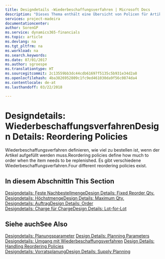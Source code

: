 ```yaml
---
title: Designdetails -Wiederbeschaffungsverfahren | Microsoft Docs
description: "Dieses Thema enthält eine Übersicht von Policen für Artikelergänzungen."
services: project-madeira
documentationcenter: 
author: SorenGP
ms.service: dynamics365-financials
ms.topic: article
ms.devlang: na
ms.tgt_pltfrm: na
ms.workload: na
ms.search.keywords: 
ms.date: 07/01/2017
ms.author: sgroespe
ms.translationtype: HT
ms.sourcegitcommit: 2c13559bb3dc44cdb61697f5135c5b931e34d2a8
ms.openlocfilehash: 4ba3826952809c1fc9ed461030da9f56c0874da4
ms.contentlocale: de-at
ms.lasthandoff: 03/22/2018

---
```

# <a name="design-details-reordering-policies"></a><span data-ttu-id="82096-103">Designdetails: Wiederbeschaffungsverfahren</span><span class="sxs-lookup"><span data-stu-id="82096-103">Design Details: Reordering Policies</span></span>
<span data-ttu-id="82096-104">Wiederbeschaffungsverfahren definieren, wie viel zu bestellen ist, wenn der Artikel aufgefüllt werden muss.</span><span class="sxs-lookup"><span data-stu-id="82096-104">Reordering policies define how much to order when the item needs to be replenished.</span></span> <span data-ttu-id="82096-105">Es gibt verschiedene Wiederbeschaffungsverfahren.</span><span class="sxs-lookup"><span data-stu-id="82096-105">Four different reordering policies exist.</span></span>  

## <a name="in-this-section"></a><span data-ttu-id="82096-106">In diesem Abschnitt</span><span class="sxs-lookup"><span data-stu-id="82096-106">In This Section</span></span>  
[<span data-ttu-id="82096-107">Designdetails: Feste Nachbestellmenge</span><span class="sxs-lookup"><span data-stu-id="82096-107">Design Details: Fixed Reorder Qty.</span></span>](design-details-fixed-reorder-qty.md)  
[<span data-ttu-id="82096-108">Designdetails: Höchstmenge</span><span class="sxs-lookup"><span data-stu-id="82096-108">Design Details: Maximum Qty.</span></span>](design-details-maximum-qty.md)  
[<span data-ttu-id="82096-109">Designdetails: Auftrag</span><span class="sxs-lookup"><span data-stu-id="82096-109">Design Details: Order</span></span>](design-details-order.md)  
[<span data-ttu-id="82096-110">Designdetails: Charge für Charge</span><span class="sxs-lookup"><span data-stu-id="82096-110">Design Details: Lot-for-Lot</span></span>](design-details-lot-for-lot.md)  

## <a name="see-also"></a><span data-ttu-id="82096-111">Siehe auch</span><span class="sxs-lookup"><span data-stu-id="82096-111">See Also</span></span>  
<span data-ttu-id="82096-112">[Designdetails: Planungsparameter](design-details-planning-parameters.md) </span><span class="sxs-lookup"><span data-stu-id="82096-112">[Design Details: Planning Parameters](design-details-planning-parameters.md) </span></span>  
<span data-ttu-id="82096-113">[Designdetails: Umgang mit Wiederbeschaffungsverfahren](design-details-handling-reordering-policies.md) </span><span class="sxs-lookup"><span data-stu-id="82096-113">[Design Details: Handling Reordering Policies](design-details-handling-reordering-policies.md) </span></span>  
[<span data-ttu-id="82096-114">Designdetails: Vorratsplanung</span><span class="sxs-lookup"><span data-stu-id="82096-114">Design Details: Supply Planning</span></span>](design-details-supply-planning.md)

